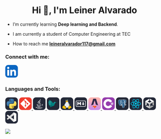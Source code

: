 <h1 align="center">Hi 👋, I'm Leiner Alvarado</h1>

- I’m currently learning **Deep learning and Backend**.

- I am currently a student of Computer Engineering at TEC

- How to reach me **leineralvarador117@gmail.com**

<h3 align="left">Connect with me:</h3>

<p align="left">
  <a href="https://www.linkedin.com/in/leiner-alvarado-357725247/" target="blank">
    <img src="https://raw.githubusercontent.com/tandpfun/skill-icons/main/icons/LinkedIn.svg" alt="android" width="40" height="40"/> 
  </a>
</p>

<h3 align="left">Languages and Tools:</h3>

<p align="left">  

<a href="https://www.python.org" target="_blank" rel="noreferrer"> 
  <img src="https://github.com/tandpfun/skill-icons/blob/main/icons/Python-Dark.svg" alt="python" width="40" height="40"/>
</a>

<a href="https://git-scm.com/" target="_blank" rel="noreferrer"> 
  <img src="https://github.com/tandpfun/skill-icons/blob/main/icons/Git.svg" alt="git" width="40" height="40"/>
</a>

<a href="https://www.java.com" target="_blank" rel="noreferrer"> 
  <img src="https://github.com/tandpfun/skill-icons/blob/main/icons/Java-Dark.svg" alt="java" width="40" height="40"/>
</a>

<a href="https://www.latex-project.org/" target="_blank"> 
  <img src="https://github.com/tandpfun/skill-icons/blob/main/icons/LaTeX-Dark.svg" alt="latex" width="40" height="40"/>
</a>

<a href="https://www.linux.org/" target="_blank" rel="noreferrer"> 
  <img src="https://github.com/tandpfun/skill-icons/blob/main/icons/Linux-Dark.svg" alt="linux" width="40" height="40"/>
</a>

<a href="https://www.markdownguide.org/" target="_blank" rel="noreferrer"> 
  <img src="https://github.com/tandpfun/skill-icons/blob/main/icons/Markdown-Dark.svg" alt="markdown" width="40" height="40"/>
</a>
<a href="https://astro.build" target="_blank" rel="noreferrer"> 
  <img src="https://github.com/tandpfun/skill-icons/blob/main/icons/Astro.svg" alt="Astro" width="40" height="40"/>
</a>
<a href="https://dotnet.microsoft.com/es-es/languages/csharp" target="_blank" rel="noreferrer"> 
  <img src="https://github.com/tandpfun/skill-icons/blob/main/icons/CS.svg" alt="C#" width="40" height="40"/>
</a>
<a href="https://www.postgresql.org" target="_blank" rel="noreferrer"> 
  <img src="https://github.com/tandpfun/skill-icons/blob/main/icons/PostgreSQL-Dark.svg" alt="postgresql" width="40" height="40"/>
</a>
<a href="https://es.react.dev" target="_blank" rel="noreferrer"> 
  <img src="https://github.com/tandpfun/skill-icons/blob/main/icons/React-Dark.svg" alt="react" width="40" height="40"/>
</a>
<a href="https://unity.com/es" target="_blank" rel="noreferrer"> 
  <img src="https://github.com/tandpfun/skill-icons/blob/main/icons/Unity-Dark.svg" alt="unity" width="40" height="40"/>
</a>

<a href="https://code.visualstudio.com/" target="_blank" rel="noreferrer"> 
  <img src="https://github.com/tandpfun/skill-icons/blob/main/icons/VSCode-Dark.svg" alt="vscode" width="40" height="40"/>
</a>
<div align="left">
  <img src="https://github-readme-stats.vercel.app/api/top-langs/?username=leiner117&layout=compact&show_icons=true&theme=dracula&hide_border=true"
</div>


